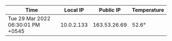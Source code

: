 | Time     | Local IP | Public IP | Temperature |
| ----------- | ----------- | ----------- | ----------- |
| Tue 29 Mar 2022 06:30:01 PM +0545      | 10.0.2.133     | 163.53.26.69  | 52.6° |
